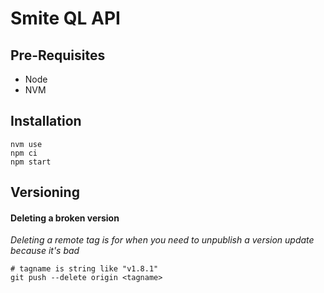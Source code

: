# Smite QL API

## Pre-Requisites

- Node
- NVM

## Installation

```
nvm use
npm ci
npm start
```

## Versioning

#### Deleting a broken version

_Deleting a remote tag is for when you need to unpublish a version update because it's bad_

```
# tagname is string like "v1.8.1"
git push --delete origin <tagname>
```

